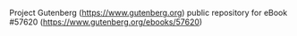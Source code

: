 Project Gutenberg (https://www.gutenberg.org) public repository for
eBook #57620 (https://www.gutenberg.org/ebooks/57620)
